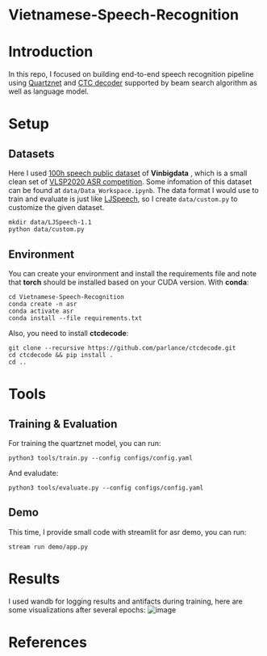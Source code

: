 Vietnamese-Speech-Recognition
=====

# Introduction

In this repo, I focused on building end-to-end speech recognition pipeline using [Quartznet]() and [CTC decoder]() supported by beam search algorithm as well as language model. 

# Setup 

## Datasets

Here I used [100h speech public dataset]() of **Vinbigdata** , which is a small clean set of [VLSP2020 ASR competition](). Some infomation of this dataset can be found at `data/Data_Workspace.ipynb`. The data format I would use to train and evaluate is just like [LJSpeech](), so I create `data/custom.py` to customize the given dataset.

```
mkdir data/LJSpeech-1.1 
python data/custom.py
```

## Environment

You can create your environment and install the requirements file and note that **torch** should be installed based on your CUDA version. With **conda**:

```
cd Vietnamese-Speech-Recognition
conda create -n asr
conda activate asr
conda install --file requirements.txt
```

Also, you need to install **ctcdecode**:

```
git clone --recursive https://github.com/parlance/ctcdecode.git
cd ctcdecode && pip install .
cd ..
```

# Tools

## Training & Evaluation

For training the quartznet model, you can run:

```
python3 tools/train.py --config configs/config.yaml
```

And evaludate: 

```
python3 tools/evaluate.py --config configs/config.yaml
```

## Demo

This time, I provide small code with streamlit for asr demo, you can run:
```
stream run demo/app.py
```

# Results

I used wandb for logging results and antifacts during training, here are some visualizations after several epochs:
![image](https://user-images.githubusercontent.com/61444616/195522590-ae3267bf-0a15-4407-ab0f-4d1aca3b20d6.png)


# References

